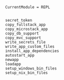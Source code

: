 ```@meta
CurrentModule = REPL
```

```@contents
```

```@docs
secret_token
copy_fullstack_app
copy_microstack_app
copy_db_support
copy_mvc_support
write_secrets_file
write_app_custom_files
install_app_dependencies
autostart_app
newapp
loadapp
setup_windows_bin_files
setup_nix_bin_files
```

